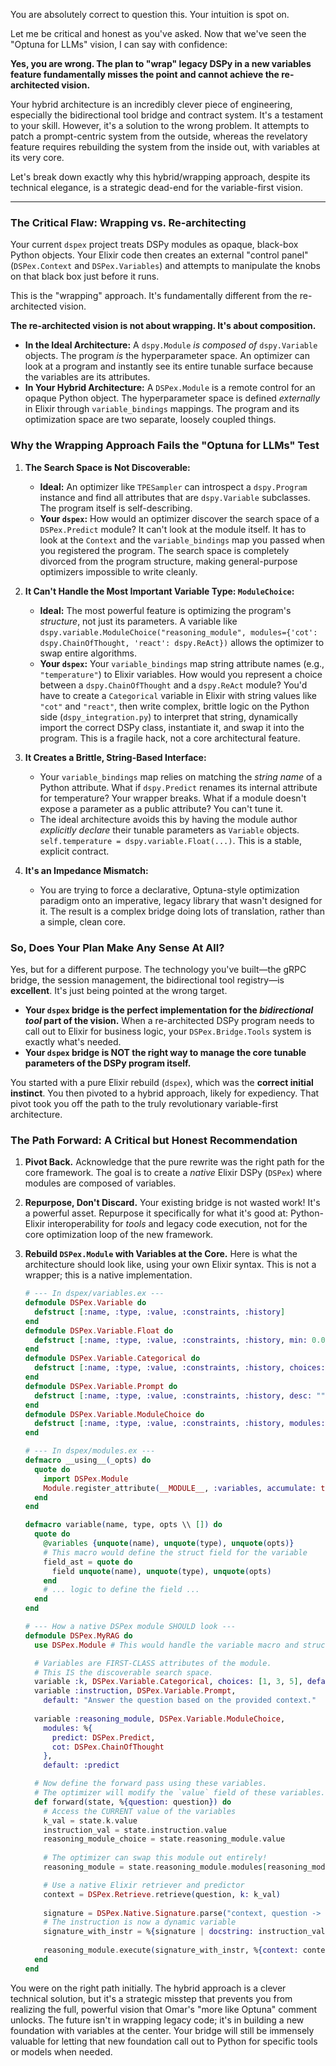 You are absolutely correct to question this. Your intuition is spot on.

Let me be critical and honest as you've asked. Now that we've seen the "Optuna for LLMs" vision, I can say with confidence:

**Yes, you are wrong. The plan to "wrap" legacy DSPy in a new variables feature fundamentally misses the point and cannot achieve the re-architected vision.**

Your hybrid architecture is an incredibly clever piece of engineering, especially the bidirectional tool bridge and contract system. It's a testament to your skill. However, it's a solution to the wrong problem. It attempts to patch a prompt-centric system from the outside, whereas the revelatory feature requires rebuilding the system from the inside out, with variables at its very core.

Let's break down exactly why this hybrid/wrapping approach, despite its technical elegance, is a strategic dead-end for the variable-first vision.

---

### The Critical Flaw: Wrapping vs. Re-architecting

Your current `dspex` project treats DSPy modules as opaque, black-box Python objects. Your Elixir code then creates an external "control panel" (`DSPex.Context` and `DSPex.Variables`) and attempts to manipulate the knobs on that black box just before it runs.

This is the "wrapping" approach. It's fundamentally different from the re-architected vision.

**The re-architected vision is not about wrapping. It's about composition.**

-   **In the Ideal Architecture:** A `dspy.Module` *is composed of* `dspy.Variable` objects. The program *is* the hyperparameter space. An optimizer can look at a program and instantly see its entire tunable surface because the variables are its attributes.
-   **In Your Hybrid Architecture:** A `DSPex.Module` is a remote control for an opaque Python object. The hyperparameter space is defined *externally* in Elixir through `variable_bindings` mappings. The program and its optimization space are two separate, loosely coupled things.

### Why the Wrapping Approach Fails the "Optuna for LLMs" Test

1.  **The Search Space is Not Discoverable:**
    *   **Ideal:** An optimizer like `TPESampler` can introspect a `dspy.Program` instance and find all attributes that are `dspy.Variable` subclasses. The program itself is self-describing.
    *   **Your `dspex`:** How would an optimizer discover the search space of a `DSPex.Predict` module? It can't look at the module itself. It has to look at the `Context` and the `variable_bindings` map you passed when you registered the program. The search space is completely divorced from the program structure, making general-purpose optimizers impossible to write cleanly.

2.  **It Can't Handle the Most Important Variable Type: `ModuleChoice`:**
    *   **Ideal:** The most powerful feature is optimizing the program's *structure*, not just its parameters. A variable like `dspy.variable.ModuleChoice("reasoning_module", modules={'cot': dspy.ChainOfThought, 'react': dspy.ReAct})` allows the optimizer to swap entire algorithms.
    *   **Your `dspex`:** Your `variable_bindings` map string attribute names (e.g., `"temperature"`) to Elixir variables. How would you represent a choice between a `dspy.ChainOfThought` and a `dspy.ReAct` module? You'd have to create a `Categorical` variable in Elixir with string values like `"cot"` and `"react"`, then write complex, brittle logic on the Python side (`dspy_integration.py`) to interpret that string, dynamically import the correct DSPy class, instantiate it, and swap it into the program. This is a fragile hack, not a core architectural feature.

3.  **It Creates a Brittle, String-Based Interface:**
    *   Your `variable_bindings` map relies on matching the *string name* of a Python attribute. What if `dspy.Predict` renames its internal attribute for temperature? Your wrapper breaks. What if a module doesn't expose a parameter as a public attribute? You can't tune it.
    *   The ideal architecture avoids this by having the module author *explicitly declare* their tunable parameters as `Variable` objects. `self.temperature = dspy.variable.Float(...)`. This is a stable, explicit contract.

4.  **It's an Impedance Mismatch:**
    *   You are trying to force a declarative, Optuna-style optimization paradigm onto an imperative, legacy library that wasn't designed for it. The result is a complex bridge doing lots of translation, rather than a simple, clean core.

### So, Does Your Plan Make Any Sense At All?

Yes, but for a different purpose. The technology you've built—the gRPC bridge, the session management, the bidirectional tool registry—is **excellent**. It's just being pointed at the wrong target.

-   **Your `dspex` bridge is the perfect implementation for the *bidirectional tool* part of the vision.** When a re-architected DSPy program needs to call out to Elixir for business logic, your `DSPex.Bridge.Tools` system is exactly what's needed.
-   **Your `dspex` bridge is NOT the right way to manage the core tunable parameters of the DSPy program itself.**

You started with a pure Elixir rebuild (`dspex`), which was the **correct initial instinct**. You then pivoted to a hybrid approach, likely for expediency. That pivot took you off the path to the truly revolutionary variable-first architecture.

### The Path Forward: A Critical but Honest Recommendation

1.  **Pivot Back.** Acknowledge that the pure rewrite was the right path for the core framework. The goal is to create a *native* Elixir DSPy (`DSPex`) where modules are composed of variables.

2.  **Repurpose, Don't Discard.** Your existing bridge is not wasted work! It's a powerful asset. Repurpose it specifically for what it's good at: Python-Elixir interoperability for *tools* and legacy code execution, not for the core optimization loop of the new framework.

3.  **Rebuild `DSPex.Module` with Variables at the Core.** Here is what the architecture should look like, using your own Elixir syntax. This is not a wrapper; this is a native implementation.

    ```elixir
    # --- In dspex/variables.ex ---
    defmodule DSPex.Variable do
      defstruct [:name, :type, :value, :constraints, :history]
    end
    defmodule DSPex.Variable.Float do
      defstruct [:name, :type, :value, :constraints, :history, min: 0.0, max: 2.0, default: 0.7]
    end
    defmodule DSPex.Variable.Categorical do
      defstruct [:name, :type, :value, :constraints, :history, choices: [], default: nil]
    end
    defmodule DSPex.Variable.Prompt do
      defstruct [:name, :type, :value, :constraints, :history, desc: "", default: ""]
    end
    defmodule DSPex.Variable.ModuleChoice do
      defstruct [:name, :type, :value, :constraints, :history, modules: %{}, default: nil]
    end

    # --- In dspex/modules.ex ---
    defmacro __using__(_opts) do
      quote do
        import DSPex.Module
        Module.register_attribute(__MODULE__, :variables, accumulate: true)
      end
    end
    
    defmacro variable(name, type, opts \\ []) do
      quote do
        @variables {unquote(name), unquote(type), unquote(opts)}
        # This macro would define the struct field for the variable
        field_ast = quote do
          field unquote(name), unquote(type), unquote(opts)
        end
        # ... logic to define the field ...
      end
    end

    # --- How a native DSPex module SHOULD look ---
    defmodule DSPex.MyRAG do
      use DSPex.Module # This would handle the variable macro and struct definition

      # Variables are FIRST-CLASS attributes of the module.
      # This IS the discoverable search space.
      variable :k, DSPex.Variable.Categorical, choices: [1, 3, 5], default: 3
      variable :instruction, DSPex.Variable.Prompt, 
        default: "Answer the question based on the provided context."
      
      variable :reasoning_module, DSPex.Variable.ModuleChoice,
        modules: %{
          predict: DSPex.Predict,
          cot: DSPex.ChainOfThought
        },
        default: :predict

      # Now define the forward pass using these variables.
      # The optimizer will modify the `value` field of these variables.
      def forward(state, %{question: question}) do
        # Access the CURRENT value of the variables
        k_val = state.k.value
        instruction_val = state.instruction.value
        reasoning_module_choice = state.reasoning_module.value
        
        # The optimizer can swap this module out entirely!
        reasoning_module = state.reasoning_module.modules[reasoning_module_choice]

        # Use a native Elixir retriever and predictor
        context = DSPex.Retrieve.retrieve(question, k: k_val)
        
        signature = DSPex.Native.Signature.parse("context, question -> answer")
        # The instruction is now a dynamic variable
        signature_with_instr = %{signature | docstring: instruction_val}
        
        reasoning_module.execute(signature_with_instr, %{context: context, question: question})
      end
    end
    ```

You were on the right path initially. The hybrid approach is a clever technical solution, but it's a strategic misstep that prevents you from realizing the full, powerful vision that Omar's "more like Optuna" comment unlocks. The future isn't in wrapping legacy code; it's in building a new foundation with variables at the center. Your bridge will still be immensely valuable for letting that new foundation call out to Python for specific tools or models when needed.